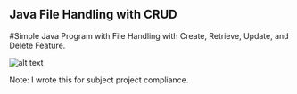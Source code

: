 ## Java File Handling with CRUD

#Simple Java Program with File Handling with Create, Retrieve, Update, and Delete Feature.

![alt text](https://github.com/jersan123/Java-File-Handling-CRUD/blob/master/image.png)

Note: I wrote this for subject project compliance.
